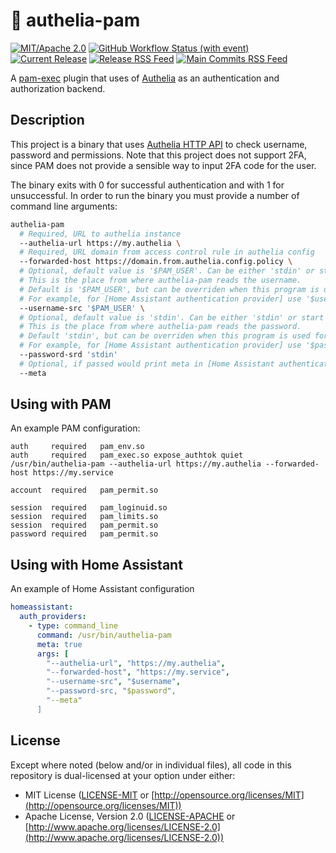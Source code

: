# 🧀 authelia-pam

[![MIT/Apache 2.0](https://img.shields.io/badge/license-MIT%2FApache-blue.svg)](https://github.com/nikarh/authelia-pam#license)
[![GitHub Workflow Status (with event)](https://img.shields.io/github/actions/workflow/status/nikarh/authelia-pam/main.yaml)](https://github.com/nikarh/authelia-pam/actions/workflows/main.yaml)
[![Current Release](https://img.shields.io/github/release/nikarh/authelia-pam.svg)](https://github.com/nikarh/authelia-pam/releases)
[![Release RSS Feed](https://img.shields.io/badge/rss-releases-ffa500?logo=rss)](https://github.com/nikarh/authelia-pam/releases.atom)
[![Main Commits RSS Feed](https://img.shields.io/badge/rss-commits-ffa500?logo=rss)](https://github.com/nikarh/authelia-pam/commits/main.atom)

A [pam-exec] plugin that uses of [Authelia] as an authentication and authorization backend.

## Description

This project is a binary that uses [Authelia HTTP API] to check username, password and permissions.
Note that this project does not support 2FA, since PAM does not provide a sensible way to input 2FA code for the user.

The binary exits with 0 for successful authentication and with 1 for unsuccessful.
In order to run the binary you must provide a number of command line arguments:

```sh
authelia-pam
  # Required, URL to authelia instance
  --authelia-url https://my.authelia \
  # Required, URL domain from access control rule in authelia config
  --forwarded-host https://domain.from.authelia.config.policy \
  # Optional, default value is '$PAM_USER'. Can be either 'stdin' or start with '$' meaning env variable.
  # This is the place from where authelia-pam reads the username.
  # Default is '$PAM_USER', but can be overriden when this program is used for something other than PAM.
  # For example, for [Home Assistant authentication provider] use '$username'.
  --username-src '$PAM_USER' \
  # Optional, default value is 'stdin'. Can be either 'stdin' or start with '$' meaning env variable.
  # This is the place from where authelia-pam reads the password.
  # Default 'stdin', but can be overriden when this program is used for something other than PAM.
  # For example, for [Home Assistant authentication provider] use '$password'. \
  --password-srd 'stdin'
  # Optional, if passed would print meta in [Home Assistant authentication provider] format to stdout on successful authentication
  --meta

```

## Using with PAM

An example PAM configuration:

```
auth     required   pam_env.so
auth     required   pam_exec.so expose_authtok quiet /usr/bin/authelia-pam --authelia-url https://my.authelia --forwarded-host https://my.service

account  required   pam_permit.so

session  required   pam_loginuid.so
session  required   pam_limits.so
session  required   pam_permit.so
password required   pam_permit.so
```

## Using with Home Assistant

An example of Home Assistant configuration

```yaml
homeassistant:
  auth_providers:
    - type: command_line
      command: /usr/bin/authelia-pam
      meta: true
      args: [
        "--authelia-url", "https://my.authelia",
        "--forwarded-host", "https://my.service",
        "--username-src", "$username",
        "--password-src, "$password",
        "--meta"
      ]
```

## License

Except where noted (below and/or in individual files), all code in this repository is dual-licensed at your option under either:

- MIT License ([LICENSE-MIT](LICENSE-MIT) or [http://opensource.org/licenses/MIT](http://opensource.org/licenses/MIT))
- Apache License, Version 2.0 ([LICENSE-APACHE](LICENSE-APACHE) or [http://www.apache.org/licenses/LICENSE-2.0](http://www.apache.org/licenses/LICENSE-2.0))

[pam-exec]: https://linux.die.net/man/8/pam_exec
[Authelia]: https://www.authelia.com/
[Authelia HTTP API]: https://github.com/authelia/authelia/blob/master/api/openapi.yml
[Home Assistant authentication provider]: https://www.home-assistant.io/docs/authentication/providers/#command-line
